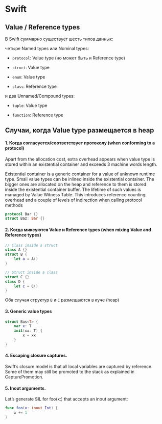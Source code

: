 # Swift

## Value / Reference types

В Swift суммарно существует шесть типов данных:

четыре Named types или Nominal types:

- `protocol`: Value type (но может быть и Reference type)

- `struct`: Value type

- `enum`: Value type

- `class`: Reference type

и два Unnamed/Compound types:

- `tuple`: Value type

- `function`: Reference type

## Случаи, когда Value type размещается в heap

#### 1. Когда согласуется/соответствует протоколу (when conforming to a protocol)

Apart from the allocation cost, extra overhead appears when value type is stored within an existential container and exceeds 3 machine words length.

Existential container is a generic container for a value of unknown runtime type. Small value types can be inlined inside the existential container. The bigger ones are allocated on the heap and reference to them is stored inside the existential container buffer. The lifetime of such values is managed by Value Witness Table. This introduces reference counting overhead and a couple of levels of indirection when calling protocol methods

```swift
protocol Bar {}
struct Baz: Bar {}
```

#### 2. Когда миксуются Value и Reference types (when mixing Value and Reference types)

```swift
// Class inside a struct
class A {}
struct B {
    let a = A()
}

// Struct inside a class
struct C {}
class D {
    let c = C()
}
```

Оба случая структур `B` и `C` размещаются в куче (heap)

#### 3. Generic value types

```swift
struct Bas<T> {
    var x: T
    init(xx: T) {
        x = xx
    }
}
```

#### 4. Escaping closure captures.

Swift’s closure model is that all local variables are captured by reference. Some of them may still be promoted to the stack as explained in CapturePromotion.

#### 5. Inout arguments.

Let’s generate SIL for foo(x:) that accepts an inout argument:

```swift
func foo(x: inout Int) {
    x += 1
}
```